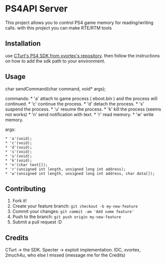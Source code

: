 # PS4API Server

This project allows you to control PS4 game memory for reading/writing calls.
with this project you can make RTE/RTM tools


## Installation

use [CTurt's PS4 SDK from xvortex's repository](https://github.com/xvortex/ps4-payload-sdk).
then follow the instructions on how to add the sdk path to your environment.

## Usage

char sendCommand(char command, void* args);

commands:
    * 'a' attach to game process ( eboot.bin ) and the process will continued.
    * 'c' continue the process.
    * 'd' detach the process.
    * 's' suspend the process.
    * 'u' resume the process.
    * 'k' kill the process (seems not works)
    * 'n' send notification with text.
    * 'r' read memory.
    * 'w' write memory.

args:

    * 'a'(void);
    * 'c'(void);
    * 'd'(void);
    * 's'(void);
    * 'u'(void);
    * 'k'(void);
    * 'n'(char text[]);
    * 'r'(unsigned int length, unsigned long int address);
    * 'w'(unsigned int length, unsigned long int address, char data[]);    




## Contributing

1. Fork it!
2. Create your feature branch: `git checkout -b my-new-feature`
3. Commit your changes: `git commit -am 'Add some feature'`
4. Push to the branch: `git push origin my-new-feature`
5. Submit a pull request :D


## Credits

CTurt -> the SDK.
Specter -> exploit implementation.
IDC, xvortex, 2much4u, who else I missed (message me for the Credits)
